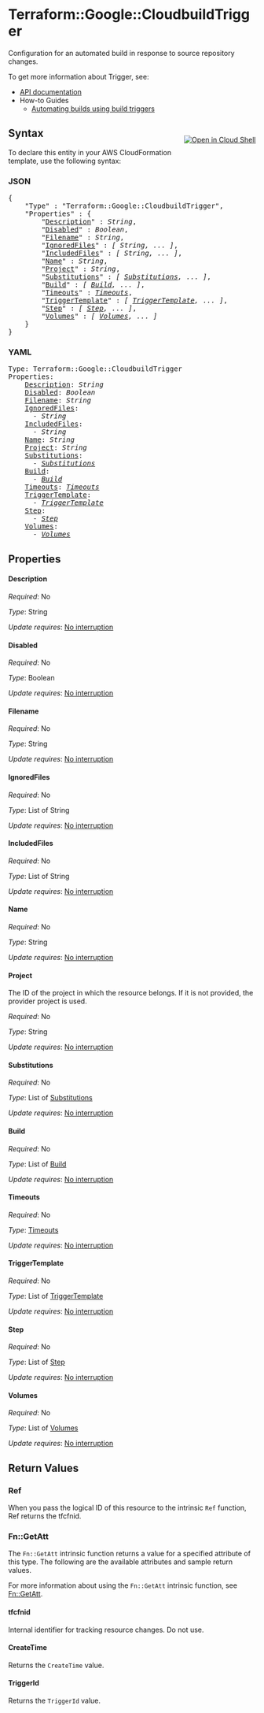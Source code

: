 # Terraform::Google::CloudbuildTrigger

Configuration for an automated build in response to source repository changes.


To get more information about Trigger, see:

* [API documentation](https://cloud.google.com/cloud-build/docs/api/reference/rest/)
* How-to Guides
    * [Automating builds using build triggers](https://cloud.google.com/cloud-build/docs/running-builds/automate-builds)

<div class = "oics-button" style="float: right; margin: 0 0 -15px">
  <a href="https://console.cloud.google.com/cloudshell/open?cloudshell_git_repo=https%3A%2F%2Fgithub.com%2Fterraform-google-modules%2Fdocs-examples.git&cloudshell_working_dir=cloudbuild_trigger_filename&cloudshell_image=gcr.io%2Fgraphite-cloud-shell-images%2Fterraform%3Alatest&open_in_editor=main.tf&cloudshell_print=.%2Fmotd&cloudshell_tutorial=.%2Ftutorial.md" target="_blank">
    <img alt="Open in Cloud Shell" src="//gstatic.com/cloudssh/images/open-btn.svg" style="max-height: 44px; margin: 32px auto; max-width: 100%;">
  </a>
</div>

## Syntax

To declare this entity in your AWS CloudFormation template, use the following syntax:

### JSON

<pre>
{
    "Type" : "Terraform::Google::CloudbuildTrigger",
    "Properties" : {
        "<a href="#description" title="Description">Description</a>" : <i>String</i>,
        "<a href="#disabled" title="Disabled">Disabled</a>" : <i>Boolean</i>,
        "<a href="#filename" title="Filename">Filename</a>" : <i>String</i>,
        "<a href="#ignoredfiles" title="IgnoredFiles">IgnoredFiles</a>" : <i>[ String, ... ]</i>,
        "<a href="#includedfiles" title="IncludedFiles">IncludedFiles</a>" : <i>[ String, ... ]</i>,
        "<a href="#name" title="Name">Name</a>" : <i>String</i>,
        "<a href="#project" title="Project">Project</a>" : <i>String</i>,
        "<a href="#substitutions" title="Substitutions">Substitutions</a>" : <i>[ <a href="substitutions.md">Substitutions</a>, ... ]</i>,
        "<a href="#build" title="Build">Build</a>" : <i>[ <a href="build.md">Build</a>, ... ]</i>,
        "<a href="#timeouts" title="Timeouts">Timeouts</a>" : <i><a href="timeouts.md">Timeouts</a></i>,
        "<a href="#triggertemplate" title="TriggerTemplate">TriggerTemplate</a>" : <i>[ <a href="triggertemplate.md">TriggerTemplate</a>, ... ]</i>,
        "<a href="#step" title="Step">Step</a>" : <i>[ <a href="step.md">Step</a>, ... ]</i>,
        "<a href="#volumes" title="Volumes">Volumes</a>" : <i>[ <a href="volumes.md">Volumes</a>, ... ]</i>
    }
}
</pre>

### YAML

<pre>
Type: Terraform::Google::CloudbuildTrigger
Properties:
    <a href="#description" title="Description">Description</a>: <i>String</i>
    <a href="#disabled" title="Disabled">Disabled</a>: <i>Boolean</i>
    <a href="#filename" title="Filename">Filename</a>: <i>String</i>
    <a href="#ignoredfiles" title="IgnoredFiles">IgnoredFiles</a>: <i>
      - String</i>
    <a href="#includedfiles" title="IncludedFiles">IncludedFiles</a>: <i>
      - String</i>
    <a href="#name" title="Name">Name</a>: <i>String</i>
    <a href="#project" title="Project">Project</a>: <i>String</i>
    <a href="#substitutions" title="Substitutions">Substitutions</a>: <i>
      - <a href="substitutions.md">Substitutions</a></i>
    <a href="#build" title="Build">Build</a>: <i>
      - <a href="build.md">Build</a></i>
    <a href="#timeouts" title="Timeouts">Timeouts</a>: <i><a href="timeouts.md">Timeouts</a></i>
    <a href="#triggertemplate" title="TriggerTemplate">TriggerTemplate</a>: <i>
      - <a href="triggertemplate.md">TriggerTemplate</a></i>
    <a href="#step" title="Step">Step</a>: <i>
      - <a href="step.md">Step</a></i>
    <a href="#volumes" title="Volumes">Volumes</a>: <i>
      - <a href="volumes.md">Volumes</a></i>
</pre>

## Properties

#### Description

_Required_: No

_Type_: String

_Update requires_: [No interruption](https://docs.aws.amazon.com/AWSCloudFormation/latest/UserGuide/using-cfn-updating-stacks-update-behaviors.html#update-no-interrupt)

#### Disabled

_Required_: No

_Type_: Boolean

_Update requires_: [No interruption](https://docs.aws.amazon.com/AWSCloudFormation/latest/UserGuide/using-cfn-updating-stacks-update-behaviors.html#update-no-interrupt)

#### Filename

_Required_: No

_Type_: String

_Update requires_: [No interruption](https://docs.aws.amazon.com/AWSCloudFormation/latest/UserGuide/using-cfn-updating-stacks-update-behaviors.html#update-no-interrupt)

#### IgnoredFiles

_Required_: No

_Type_: List of String

_Update requires_: [No interruption](https://docs.aws.amazon.com/AWSCloudFormation/latest/UserGuide/using-cfn-updating-stacks-update-behaviors.html#update-no-interrupt)

#### IncludedFiles

_Required_: No

_Type_: List of String

_Update requires_: [No interruption](https://docs.aws.amazon.com/AWSCloudFormation/latest/UserGuide/using-cfn-updating-stacks-update-behaviors.html#update-no-interrupt)

#### Name

_Required_: No

_Type_: String

_Update requires_: [No interruption](https://docs.aws.amazon.com/AWSCloudFormation/latest/UserGuide/using-cfn-updating-stacks-update-behaviors.html#update-no-interrupt)

#### Project

The ID of the project in which the resource belongs.
If it is not provided, the provider project is used.

_Required_: No

_Type_: String

_Update requires_: [No interruption](https://docs.aws.amazon.com/AWSCloudFormation/latest/UserGuide/using-cfn-updating-stacks-update-behaviors.html#update-no-interrupt)

#### Substitutions

_Required_: No

_Type_: List of <a href="substitutions.md">Substitutions</a>

_Update requires_: [No interruption](https://docs.aws.amazon.com/AWSCloudFormation/latest/UserGuide/using-cfn-updating-stacks-update-behaviors.html#update-no-interrupt)

#### Build

_Required_: No

_Type_: List of <a href="build.md">Build</a>

_Update requires_: [No interruption](https://docs.aws.amazon.com/AWSCloudFormation/latest/UserGuide/using-cfn-updating-stacks-update-behaviors.html#update-no-interrupt)

#### Timeouts

_Required_: No

_Type_: <a href="timeouts.md">Timeouts</a>

_Update requires_: [No interruption](https://docs.aws.amazon.com/AWSCloudFormation/latest/UserGuide/using-cfn-updating-stacks-update-behaviors.html#update-no-interrupt)

#### TriggerTemplate

_Required_: No

_Type_: List of <a href="triggertemplate.md">TriggerTemplate</a>

_Update requires_: [No interruption](https://docs.aws.amazon.com/AWSCloudFormation/latest/UserGuide/using-cfn-updating-stacks-update-behaviors.html#update-no-interrupt)

#### Step

_Required_: No

_Type_: List of <a href="step.md">Step</a>

_Update requires_: [No interruption](https://docs.aws.amazon.com/AWSCloudFormation/latest/UserGuide/using-cfn-updating-stacks-update-behaviors.html#update-no-interrupt)

#### Volumes

_Required_: No

_Type_: List of <a href="volumes.md">Volumes</a>

_Update requires_: [No interruption](https://docs.aws.amazon.com/AWSCloudFormation/latest/UserGuide/using-cfn-updating-stacks-update-behaviors.html#update-no-interrupt)

## Return Values

### Ref

When you pass the logical ID of this resource to the intrinsic `Ref` function, Ref returns the tfcfnid.

### Fn::GetAtt

The `Fn::GetAtt` intrinsic function returns a value for a specified attribute of this type. The following are the available attributes and sample return values.

For more information about using the `Fn::GetAtt` intrinsic function, see [Fn::GetAtt](https://docs.aws.amazon.com/AWSCloudFormation/latest/UserGuide/intrinsic-function-reference-getatt.html).

#### tfcfnid

Internal identifier for tracking resource changes. Do not use.

#### CreateTime

Returns the <code>CreateTime</code> value.

#### TriggerId

Returns the <code>TriggerId</code> value.

